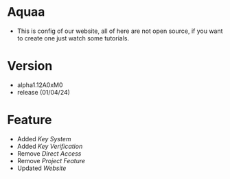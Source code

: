 # Aquaa
- This is config of our website, all of here are not open source, if you want to create one just watch some tutorials.

# Version
- alpha1.12A0xM0
- release (01/04/24)

# Feature
- Added *Key System*
- Added *Key Verification*
- Remove *Direct Access*
- Remove *Project Feature*
- Updated *Website*
